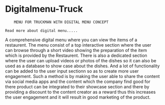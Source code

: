 # Digitalmenu-Truck

        MENU FOR TRUCKMAN WITH DIGITAL MENU CONCEPT
        
    Read more about digital menu.....    
A comprehensive digital menu where you can view the items of a restaurent.
The menu consist of a top interactive section where the user can browse through a short video showing the preparation of the item which is provided by the Restaurent.
There is also a dedicated section where the user can upload videos or photos of the dishes so it can also be used as a database to show case about the dishes.
And a lot of functionality can be added to the user input sectionn so as to create more user engagement.
Such a method is by making the user able to share the content via social media apps and the content which the company find good for there product can be integrated to their 
showcase section and there by providing a discount to the content creator as a reward thus this increases the user engagement and it will result in good marketing of the product.
